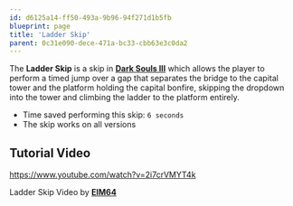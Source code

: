 ```yaml
---
id: d6125a14-ff50-493a-9b96-94f271d1b5fb
blueprint: page
title: 'Ladder Skip'
parent: 0c31e090-dece-471a-bc33-cbb63e3c0da2
---
```

The **Ladder Skip** is a skip in [**Dark Souls III**](/darksouls3) which allows the player to perform a timed jump over a gap that separates the bridge to the capital tower and the platform holding the capital bonfire, skipping the dropdown into the tower and climbing the ladder to the platform entirely.

- Time saved performing this skip: `6 seconds`
- The skip works on all versions

## Tutorial Video

https://www.youtube.com/watch?v=2i7crVMYT4k

Ladder Skip Video by [**EIM64**](https://www.youtube.com/channel/UCBN7gGKgOP4wBMC7OZwr85A)
